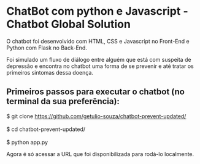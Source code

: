 # ChatBot com python e Javascript -  Chatbot Global Solution

O chatbot foi desenvolvido com HTML, CSS e Javascript no Front-End e Python com Flask no Back-End. 

Foi simulado um fluxo de diálogo entre alguém que está com suspeita de depressão e encontra no chatbot uma forma de se prevenir e até tratar os primeiros sintomas dessa doença.

## Primeiros passos para executar o chatbot (no terminal da sua preferência):

$ git clone https://github.com/getulio-souza/chatbot-prevent-updated/ <br>  
$ cd chatbot-prevent-updated/ <br>  
$ python app.py  

Agora é só acessar a URL que foi disponibilizada para rodá-lo localmente.

